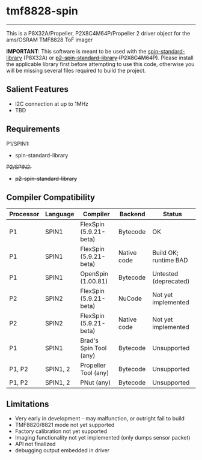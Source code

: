 # tmf8828-spin
--------------

This is a P8X32A/Propeller, P2X8C4M64P/Propeller 2 driver object for the ams/OSRAM TMF8828
ToF imager

**IMPORTANT**: This software is meant to be used with the [spin-standard-library](https://github.com/avsa242/spin-standard-library) (P8X32A) or ~~[p2-spin-standard-library](https://github.com/avsa242/p2-spin-standard-library) (P2X8C4M64P)~~. Please install the applicable library first before attempting to use this code, otherwise you will be missing several files required to build the project.

## Salient Features

* I2C connection at up to 1MHz
* TBD

## Requirements

P1/SPIN1:
* spin-standard-library

~~P2/SPIN2:~~
* ~~p2-spin-standard-library~~

## Compiler Compatibility

| Processor | Language | Compiler               | Backend     | Status                |
|-----------|----------|------------------------|-------------|-----------------------|
| P1        | SPIN1    | FlexSpin (5.9.21-beta)	| Bytecode    | OK                    |
| P1        | SPIN1    | FlexSpin (5.9.21-beta) | Native code | Build OK; runtime BAD |
| P1        | SPIN1    | OpenSpin (1.00.81)     | Bytecode    | Untested (deprecated) |
| P2        | SPIN2    | FlexSpin (5.9.21-beta) | NuCode      | Not yet implemented   |
| P2        | SPIN2    | FlexSpin (5.9.21-beta) | Native code | Not yet implemented   |
| P1        | SPIN1    | Brad's Spin Tool (any) | Bytecode    | Unsupported           |
| P1, P2    | SPIN1, 2 | Propeller Tool (any)   | Bytecode    | Unsupported           |
| P1, P2    | SPIN1, 2 | PNut (any)             | Bytecode    | Unsupported           |

## Limitations

* Very early in development - may malfunction, or outright fail to build
* TMF8820/8821 mode not yet supported
* Factory calibration not yet supported
* Imaging functionality not yet implemented (only dumps sensor packet)
* API not finalized
* debugging output embedded in driver

